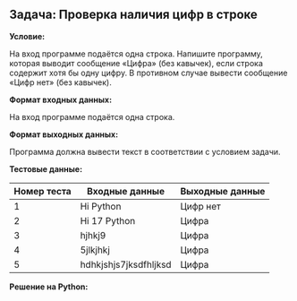 ## Задача: Проверка наличия цифр в строке

**Условие:**

На вход программе подаётся одна строка. Напишите программу, которая выводит сообщение «Цифра» (без кавычек), если строка содержит хотя бы одну цифру. В противном случае вывести сообщение «Цифр нет» (без кавычек).

**Формат входных данных:**

На вход программе подаётся одна строка.

**Формат выходных данных:**

Программа должна вывести текст в соответствии с условием задачи.

**Тестовые данные:**

| Номер теста | Входные данные          | Выходные данные |
|-------------|------------------------|-----------------|
| 1           | Hi Python              | Цифр нет        |
| 2           | Hi 17 Python           | Цифра           |
| 3           | hjhkj9                 | Цифра           |
| 4           | 5jlkjhkj               | Цифра           |
| 5           | hdhkjshjs7jksdfhljksd  | Цифра           |

**Решение на Python:**
``` python

```